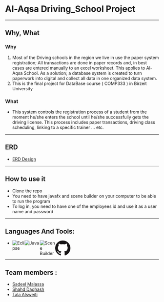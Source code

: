 # Al-Aqsa Driving_School Project

---
## Why, What 
### Why 
1. Most of the Driving schools in the region we live in use the paper system registration; All transactions are done in paper records and, in best cases are entered manually to an excel worksheet. This applies to Al-Aqsa School. As a solution; a database system is created to turn paperwork into digital and collect all data in one organized data system. 
2. This is the final project for DataBase course ( COMP333 ) in Birzeit University

### What 
-  This system controls the registration process of a student from the moment he/she enters the school until he/she successfully gets the driving license. This process includes paper transactions, driving class scheduling, linking to a specific trainer … etc.

---

## ERD 
-  [ERD Design](https://docs.google.com/document/d/1j9OR76IRrM4uSaBSVN5Ir95vWhxSZp6jaEW-4P96q7g/edit?usp=sharing)
---
 ## How to use it
 - Clone the repo
 - You need to have javafx and scene builder on your computer to be able to run the program
 - To log in, you need to have one of the employees id and use it as a user name and password
---
## Languages And Tools:

- <img align="left" alt="Eclipse" width="40px" src="https://brandslogos.com/wp-content/uploads/images/large/eclipse-logo-vector.svg" /> <img align="left" alt=  "Java" width="50px" src="https://logoeps.com/wp-content/uploads/2011/06/java-logo-vector.png" /> <img align="left" alt="Scene Builder" width="50px" src="https://i2.wp.com/gluonhq.com/wp-content/uploads/2015/02/SceneBuilderLogo.png?fit=781%2C781&ssl=1" /><img align="left" alt="GitHub" width="50px" src="https://raw.githubusercontent.com/github/explore/78df643247d429f6cc873026c0622819ad797942/topics/github/github.png" /> 
<br/>

---

## Team members :
- [Sadeel Malassa](https://github.com/sadeel16)
- [Shahd Daghash](https://github.com/shahdDaghash)
- [Tala Alsweiti](https://github.com/talaalsweiti)

